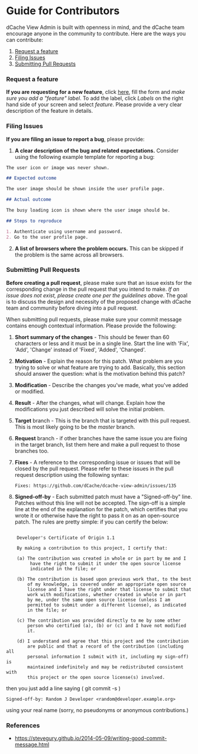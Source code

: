 # Guide for Contributors

dCache View Admin is built with openness in mind, and the dCache team encourage anyone 
in the community to contribute. Here are the ways you can contribute:

1. [Request a feature](#Request-a-feature)
2. [Filing Issues](#Filing-Issues)
3. [Submitting Pull Requests](#Submitting-Pull-Requests)

### Request a feature

**If you are requesting for a new feature**, click [here](https://github.com/dCache/dcache-view/issues/new), 
fill the form and _make sure you add a "feature" label_. To add the label, 
click *Labels* on the right hand side of your screen and select _feature_. 
Please provide a very clear description of the feature in details.

### Filing Issues

**If you are filing an issue to report a bug**, please provide:

 1. **A clear description of the bug and related expectations.** Consider using 
 the following example template for reporting a bug:
 ```markdown
 The user icon or image was never shown.

 ## Expected outcome

 The user image should be shown inside the user profile page.

 ## Actual outcome

 The busy loading icon is shown where the user image should be.

 ## Steps to reproduce

 1. Authenticate using username and password.
 2. Go to the user profile page.
 ```
 2. **A list of browsers where the problem occurs.** This can be skipped if the 
 problem is the same across all browsers.

### Submitting Pull Requests

**Before creating a pull request**, please make sure that an issue exists for the 
corresponding change in the pull request that you intend to make. _If an issue does 
not exist, please create one per the guidelines above_. The goal is to discuss the 
design and necessity of the proposed change with dCache team and community before 
diving into a pull request.

When submitting pull requests, please make sure your commit message contains enough 
contextual information. Please provide the following:

 1. **Short summary of the changes** - This should be fewer than 60 characters or 
 less and it must be in a single line. Start the line with 'Fix', 'Add', 'Change'
 instead of 'Fixed', 'Added', 'Changed'.
 
 2. **Motivation** - Explain the reason for this patch. What problem are you 
 trying to solve or what feature are trying to add. Basically, this section 
 should answer the question: what is the motivation behind this patch?
  
 3. **Modification** - Describe the changes you've made, what you've added 
 or modified.
 
 4. **Result** - After the changes, what will change. Explain how the 
 modifications you just described will solve the initial problem.
 
 5. **Target** branch - This is the branch that is targeted with this pull 
 request. This is most likely going to be the *master* branch.
 
 6. **Request** branch - if other branches have the same issue you are fixing 
 in the target branch, list them here and make a pull request to those branches
 too.
 
 7. **Fixes** - A reference to the corresponding issue or issues that will 
 be closed by the pull request. Please refer to these issues in the pull 
 request description using the following syntax:
  
        Fixes: https://github.com/dCache/dcache-view-admin/issues/135

 8. **Signed-off-by** - Each submitted patch must have a "Signed-off-by" line. 
 Patches without this line will not be accepted. The sign-off is a simple line 
 at the end of the explanation for the patch, which certifies that you wrote 
 it or otherwise have the right to pass it on as an open-source patch. The rules 
 are pretty simple: if you can certify the below:

```

    Developer's Certificate of Origin 1.1

    By making a contribution to this project, I certify that:

    (a) The contribution was created in whole or in part by me and I
         have the right to submit it under the open source license
         indicated in the file; or

    (b) The contribution is based upon previous work that, to the best
        of my knowledge, is covered under an appropriate open source
        license and I have the right under that license to submit that
        work with modifications, whether created in whole or in part
        by me, under the same open source license (unless I am
        permitted to submit under a different license), as indicated
        in the file; or

    (c) The contribution was provided directly to me by some other
        person who certified (a), (b) or (c) and I have not modified
        it.

    (d) I understand and agree that this project and the contribution
        are public and that a record of the contribution (including all
        personal information I submit with it, including my sign-off) is
        maintained indefinitely and may be redistributed consistent with
        this project or the open source license(s) involved.

```
then you just add a line saying ( git commit -s )

    Signed-off-by: Random J Developer <random@developer.example.org>

using your real name (sorry, no pseudonyms or anonymous contributions.)

### References

 - https://stevegury.github.io/2014-05-09/writing-good-commit-message.html
